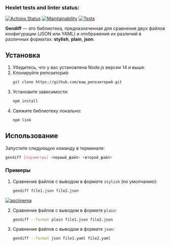 ### Hexlet tests and linter status:
[![Actions Status](https://github.com/Maksonik/frontend-project-46/actions/workflows/hexlet-check.yml/badge.svg)](https://github.com/Maksonik/frontend-project-46/actions)
[![Maintainability](https://api.codeclimate.com/v1/badges/1363879eb9b29da10dd2/maintainability)](https://codeclimate.com/github/Maksonik/frontend-project-46/maintainability)
[![Tests](https://github.com/Maksonik/frontend-project-46/actions/workflows/test_lint.yml/badge.svg)](https://github.com/Maksonik/frontend-project-46/actions/workflows/test_lint.yml)



**Gendiff** — это библиотека, предназначенная для сравнения двух файлов конфигурации (JSON или YAML) и отображения их различий в различных форматах: **stylish**, **plain**, **json**.

## Установка

1. Убедитесь, что у вас установлена Node.js версии 14 и выше.
2. Клонируйте репозиторий:
   ```bash
   git clone https://github.com/ваш_репозиторий.git
   ```
3. Установите зависимости:
   ```bash
   npm install
   ```
4. Свяжите библиотеку локально:
   ```bash
   npm link
   ```

## Использование

Запустите следующую команду в терминале:

```bash
gendiff [параметры] <первый_файл> <второй_файл>
```

### Примеры

1. Сравнение файлов с выводом в формате `stylish` (по умолчанию):
   ```bash
   gendiff file1.json file2.json
   ```

[![asciinema](https://asciinema.org/a/tS1v46zptWvcSCj67L8WjeycP)](https://asciinema.org/a/tS1v46zptWvcSCj67L8WjeycP)

2. Сравнение файлов с выводом в формате `plain`:
   ```bash
   gendiff --format plain file1.json file2.json
   ```

3. Сравнение файлов с выводом в формате `json`:
   ```bash
   gendiff --format json file1.yaml file2.yaml
   ```
